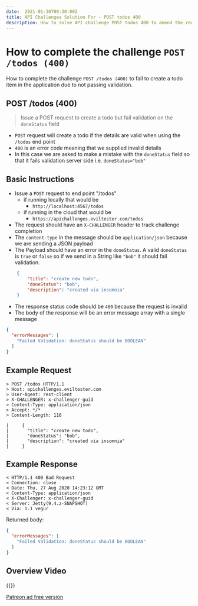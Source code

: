```yaml
---
date:  2021-01-30T09:30:00Z
title: API Challenges Solution For - POST todos 400
description: How to solve API challenge POST todos 400 to amend the request details such that they fail validation.
---
```


# How to complete the challenge `POST /todos (400)`

How to complete the challenge `POST /todos (400)` to fail to create a todo item in the application due to not passing validation.

## POST /todos (400)

> Issue a POST request to create a todo but fail validation on the `doneStatus` field

- `POST` request will create a todo if the details are valid when using the `/todos` end point
- `400` is an error code meaning that we supplied invalid details
- In this case we are asked to make a mistake with the `doneStatus` field so that it fails validation server side i.e. `doneStatus="bob"`

## Basic Instructions

- Issue a `POST` request to end point "/todos"
    - if running locally that would be
        - `http://localhost:4567/todos`
    - if running in the cloud that would be
        - `https://apichallenges.eviltester.com/todos`
- The request should have an `X-CHALLENGER` header to track challenge completion
- The `content-type` in the message should be `application/json` because we are sending a JSON payload
- The Payload should have an error in the `doneStatus`. A valid `doneStatus` is `true` or `false` so if we send in a String like `"bob"` it should fail validation.

```json
    {
        "title": "create new todo",
        "doneStatus": "bob",
        "description": "created via insomnia"
    }
```
- The response status code should be `400` because the request is invalid
- The body of the response will be an error message array with a single message

```json
{
  "errorMessages": [
    "Failed Validation: doneStatus should be BOOLEAN"
  ]
}
```


## Example Request

~~~~~~~~
> POST /todos HTTP/1.1
> Host: apichallenges.eviltester.com
> User-Agent: rest-client
> X-CHALLENGER: x-challenger-guid
> Content-Type: application/json
> Accept: */*
> Content-Length: 116

|     {
|       "title": "create new todo",
|       "doneStatus": "bob",
|       "description": "created via insomnia"
|     }
~~~~~~~~

## Example Response

~~~~~~~~
< HTTP/1.1 400 Bad Request
< Connection: close
< Date: Thu, 27 Aug 2020 14:23:12 GMT
< Content-Type: application/json
< X-Challenger: x-challenger-guid
< Server: Jetty(9.4.z-SNAPSHOT)
< Via: 1.1 vegur
~~~~~~~~

Returned body:

```json
{
  "errorMessages": [
    "Failed Validation: doneStatus should be BOOLEAN"
  ]
}
```

## Overview Video

{{<youtube-embed key="tlye5bQ72g0" title="Solution to failing to create a Todo item using POST">}}

[Patreon ad free version](https://www.patreon.com/posts/46603655)




